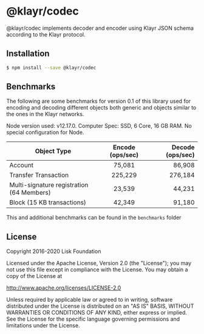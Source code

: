 # @klayr/codec

@klayr/codec implements decoder and encoder using Klayr JSON schema according to the Klayr protocol.

## Installation

```sh
$ npm install --save @klayr/codec
```

## Benchmarks

The following are some benchmarks for version 0.1 of this library used for encoding and decoding different objects both generic and objects similar to the ones in the Klayr networks.

Node version used: v12.17.0. Computer Spec: SSD, 6 Core, 16 GB RAM. No special configuration for Node.

| Object Type                               | Encode (ops/sec) | Decode (ops/sec) |
| ----------------------------------------- | :--------------: | ---------------: |
| Account                                   |      75,081      |           86,908 |
| Transfer Transaction                      |     225,229      |          276,184 |
| Multi-signature registration (64 Members) |      23,539      |           44,231 |
| Block (15 KB transactions)                |      42,349      |           91,180 |

This and additional benchmarks can be found in the `benchmarks` folder

## License

Copyright 2016-2020 Lisk Foundation

Licensed under the Apache License, Version 2.0 (the "License");
you may not use this file except in compliance with the License.
You may obtain a copy of the License at

http://www.apache.org/licenses/LICENSE-2.0

Unless required by applicable law or agreed to in writing, software
distributed under the License is distributed on an "AS IS" BASIS,
WITHOUT WARRANTIES OR CONDITIONS OF ANY KIND, either express or implied.
See the License for the specific language governing permissions and
limitations under the License.

[klayr core github]: https://github.com/KlayrHQ/klayr
[klayr documentation site]: https://klayr.xyz/documentation/klayr-sdk/references/klayr-elements/codec.html
